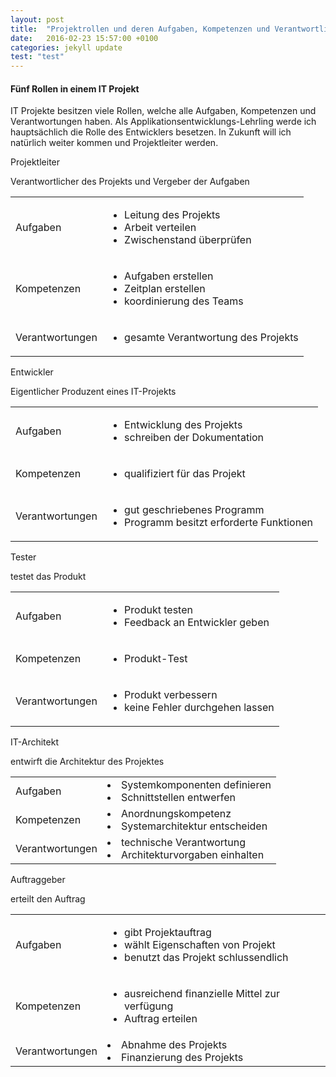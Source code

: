 ```yaml
---
layout: post
title:  "Projektrollen und deren Aufgaben, Kompetenzen und Verantwortlichkeiten"
date:   2016-02-23 15:57:00 +0100
categories: jekyll update
test: "test"
---
```

#### Fünf Rollen in einem IT Projekt
IT Projekte besitzen viele Rollen, welche alle Aufgaben, Kompetenzen und Verantwortungen haben. Als Applikationsentwicklungs-Lehrling werde ich hauptsächlich die Rolle des Entwicklers besetzen. In Zukunft will ich natürlich weiter kommen und Projektleiter werden.
<div class="panel panel-default">
	<div class="panel-heading">Projektleiter</div>
	<div class="panel-body">
		<p>Verantwortlicher des Projekts und Vergeber der Aufgaben</p>
	</div>
	<table class="table">
		<tr>
			<td>Aufgaben</td>
			<td>
				<ul>
					<li>Leitung des Projekts</li>
					<li>Arbeit verteilen</li>
					<li>Zwischenstand überprüfen</li>
				</ul>
			</td>
		</tr>
		<tr>
			<td>Kompetenzen</td>
			<td>
				<ul>
					<li>Aufgaben erstellen</li>
					<li>Zeitplan erstellen</li>
					<li>koordinierung des Teams</li>
				</ul>
			</td>
		</tr>
		<tr>
			<td>
				Verantwortungen
			</td>
			<td>
				<ul>
					<li>gesamte Verantwortung des Projekts</li>
				</ul>
			</td>
		</tr>
	</table>
</div>

<div class="panel panel-default">
	<div class="panel-heading">Entwickler</div>
	<div class="panel-body">
		<p>Eigentlicher Produzent eines IT-Projekts</p>
	</div>
	<table class="table">
		<tr>
			<td>Aufgaben</td>
			<td>
				<ul>
					<li>Entwicklung des Projekts</li>
					<li>schreiben der Dokumentation</li>
				</ul>
			</td>
		</tr>
		<tr>
			<td>Kompetenzen</td>
			<td>
				<ul>
					<li>qualifiziert für das Projekt</li>
				</ul>
			</td>
		</tr>
		<tr>
			<td>Verantwortungen</td>
			<td>
				<ul>
					<li>gut geschriebenes Programm</li>
					<li>Programm besitzt erforderte Funktionen</li>
				</ul>
			</td>
		</tr>
	</table>
</div>

<div class="panel panel-default">
	<div class="panel-heading">Tester</div>
	<div class="panel-body">
		<p>testet das Produkt</p>
	</div>
	<table class="table">
		<tr>
			<td>Aufgaben</td>
			<td>
				<ul>
					<li>Produkt testen</li>
					<li>Feedback an Entwickler geben</li>
				</ul>
			</td>
		</tr>
		<tr>
			<td>Kompetenzen</td>
			<td>
				<ul>
					<li>Produkt-Test</li>
				</ul>
			</td>
		</tr>
		<tr>
			<td>Verantwortungen</td>
			<td>
				<ul>
					<li>Produkt verbessern</li>
					<li>keine Fehler durchgehen lassen</li>
				</ul>
			</td>
		</tr>
	</table>
</div>

<div class="panel panel-default">
	<div class="panel-heading">IT-Architekt</div>
	<div class="panel-body">
		<p>entwirft die Architektur des Projektes</p>
	</div>
	<table class="table">
		<tr>
			<td>Aufgaben</td>
			<td>
				<li>Systemkomponenten definieren</li>
				<li>Schnittstellen entwerfen</li>
			</td>
		</tr>
		<tr>
			<td>Kompetenzen</td>
			<td>
				<li>Anordnungskompetenz</li>
				<li>Systemarchitektur entscheiden</li>
			</td>
		</tr>
		<tr>
			<td>Verantwortungen</td>
			<td>
				<li>technische Verantwortung</li>
				<li>Architekturvorgaben einhalten</li>
			</td>
		</tr>
	</table>
</div>

<div class="panel panel-default">
	<div class="panel-heading">Auftraggeber</div>
	<div class="panel-body">
		<p>erteilt den Auftrag</p>
	</div>
	<table class="table">
		<tr>
			<td>Aufgaben</td>
			<td>
				<ul>
					<li>gibt Projektauftrag</li>
					<li>wählt Eigenschaften von Projekt</li>
					<li>benutzt das Projekt schlussendlich</li>
				</ul>
			</td>
		</tr>
		<tr>
			<td>Kompetenzen</td>
			<td>
				<ul>
					<li>ausreichend finanzielle Mittel zur verfügung</li>
					<li>Auftrag erteilen</li>
				</ul>
			</td>
		</tr>
		<tr>
			<td>Verantwortungen</td>
			<td>
				<li>Abnahme des Projekts</li>
				<li>Finanzierung des Projekts</li>
			</td>
		</tr>
	</table>
</div>